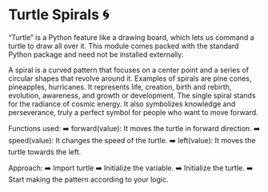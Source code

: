 # Turtle Spirals 🌀


“Turtle” is a Python feature like a drawing board, which lets us command a turtle to draw all over it. This module comes packed with the standard Python package and need not be installed externally.


A spiral is a curved pattern that focuses on a center point and a series of circular shapes that revolve around it. Examples of spirals are pine cones, pineapples, hurricanes. It represents life, creation, birth and rebirth, evolution, awareness, and growth or development. The single spiral stands for the radiance of cosmic energy. It also symbolizes knowledge and perseverance, truly a perfect symbol for people who want to move forward.


Functions used:
➡️ forward(value): It moves the turtle in forward direction.
➡️ speed(value): It changes the speed of the turtle.
➡️ left(value): It moves the turtle towards the left.


Approach:
➡️ Import turtle
➡️ Initialize the variable.
➡️ Initialize the turtle.
➡️ Start making the pattern according to your logic.


